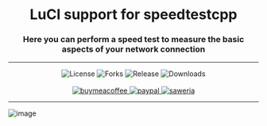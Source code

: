<div align="center">
  <h1>LuCI support for speedtestcpp</h1>
  <h3>Here you can perform a speed test to measure the basic aspects of your network connection</h3>
</div>
<hr/>
<div align="center">
  <img alt="License" src="https://img.shields.io/github/license/animegasan/luci-app-speedtest?style=for-the-badge">
  <img alt="Forks" src="https://img.shields.io/github/forks/animegasan/luci-app-speedtest?style=for-the-badge">
  <img alt="Release" src="https://img.shields.io/github/v/release/animegasan/luci-app-speedtest?style=for-the-badge">
  <img alt="Downloads" src="https://img.shields.io/github/downloads/animegasan/luci-app-speedtest/total?style=for-the-badge">
</div>
<br/>
<div align="center">
  <a target="_blank" href="https://www.buymeacoffee.com/animegasan">
    <img alt="buymeacoffee" src="https://img.shields.io/badge/buy%20me%20a%20coffee-donation?style=for-the-badge&logo=buymeacoffee&labelColor=black&color=%23FFDD00">
  </a>
  <a target="_blank" href="https://www.paypal.com/paypalme/animegasan">
    <img alt="paypal" src="https://img.shields.io/badge/paypal-donation?style=for-the-badge&logo=paypal&labelColor=black&color=%23003087">
  </a>
  <a target="_blank" href="https://saweria.co/animegasan">
    <img alt="saweria" src="https://img.shields.io/badge/saweria-donation?style=for-the-badge&logo=adobeindesign&labelColor=black&color=%23FFA401">
  </a>
</div>
<hr/>

![image](https://github.com/animegasan/luci-app-speedtest/assets/14136053/393e51b2-4080-4ca9-b5ce-3d18944c8daf)

